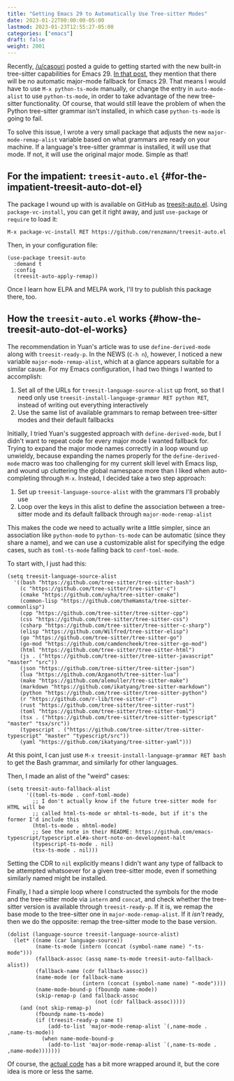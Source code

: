 ```yaml
---
title: "Getting Emacs 29 to Automatically Use Tree-sitter Modes"
date: 2023-01-22T00:00:00-05:00
lastmod: 2023-01-23T12:55:27-05:00
categories: ["emacs"]
draft: false
weight: 2001
---
```


Recently, [/u/casouri](https://www.reddit.com/user/casouri/) posted a guide to getting started with the new built-in
tree-sitter capabilities for Emacs 29.  [In that post](https://archive.casouri.cc/note/2023/tree-sitter-in-emacs-29/index.html), they mention that there
will be no automatic major-mode fallback for Emacs 29.  That means I would have
to use `M-x python-ts-mode` manually, or change the entry in `auto-mode-alist` to
use `python-ts-mode`, in order to take advantage of the new tree-sitter
functionality.  Of course, that would still leave the problem of when the Python
tree-sitter grammar isn't installed, in which case `python-ts-mode` is going to
fail.

To solve this issue, I wrote a very small package that adjusts the new
`major-mode-remap-alist` variable based on what grammars are ready on your
machine.  If a language's tree-sitter grammar is installed, it will use that
mode.  If not, it will use the original major mode.  Simple as that!


## For the impatient: `treesit-auto.el` {#for-the-impatient-treesit-auto-dot-el}

The package I wound up with is available on GitHub as [treesit-auto.el](https://github.com/renzmann/treesit-auto.el).  Using
`package-vc-install`, you can get it right away, and just `use-package` or `require`
to load it:

```text
M-x package-vc-install RET https://github.com/renzmann/treesit-auto.el
```

Then, in your configuration file:

```emacs-lisp
(use-package treesit-auto
  :demand t
  :config
  (treesit-auto-apply-remap))
```

Once I learn how ELPA and MELPA work, I'll try to publish this package there, too.


## How the `treesit-auto.el` works {#how-the-treesit-auto-dot-el-works}

The recommendation in Yuan's article was to use `define-derived-mode` along with
`treesit-ready-p`.  In the NEWS (`C-h n`), however, I noticed a new variable
`major-mode-remap-alist`, which at a glance appears suitable for a similar cause.
For my Emacs configuration, I had two things I wanted to accomplish:

1.  Set all of the URLs for `treesit-language-source-alist` up front, so that I
    need only use `treesit-install-language-grammar RET python RET`, instead of
    writing out everything interactively
2.  Use the same list of available grammars to remap between tree-sitter modes
    and their default fallbacks

Initially, I tried Yuan's suggested approach with `define-derived-mode`, but I
didn't want to repeat code for every major mode I wanted fallback for.  Trying
to expand the major mode names correctly in a loop wound up unwieldy, because
expanding the names properly for the `define-derived-mode` macro was too
challenging for my current skill level with Emacs lisp, and wound up cluttering
the global namespace more than I liked when auto-completing through `M-x`.
Instead, I decided take a two step approach:

1.  Set up `treesit-language-source-alist` with the grammars I'll probably use
2.  Loop over the keys in this alist to define the association between a
    tree-sitter mode and its default fallback through `major-mode-remap-alist`

This makes the code we need to actually write a little simpler, since an
association like `python-mode` to `python-ts-mode` can be automatic (since they
share a name), and we can use a customizable alist for specifying the edge
cases, such as `toml-ts-mode` falling back to `conf-toml-mode`.

To start with, I just had this:

```emacs-lisp
(setq treesit-language-source-alist
  '((bash "https://github.com/tree-sitter/tree-sitter-bash")
    (c "https://github.com/tree-sitter/tree-sitter-c")
    (cmake "https://github.com/uyha/tree-sitter-cmake")
    (common-lisp "https://github.com/theHamsta/tree-sitter-commonlisp")
    (cpp "https://github.com/tree-sitter/tree-sitter-cpp")
    (css "https://github.com/tree-sitter/tree-sitter-css")
    (csharp "https://github.com/tree-sitter/tree-sitter-c-sharp")
    (elisp "https://github.com/Wilfred/tree-sitter-elisp")
    (go "https://github.com/tree-sitter/tree-sitter-go")
    (go-mod "https://github.com/camdencheek/tree-sitter-go-mod")
    (html "https://github.com/tree-sitter/tree-sitter-html")
    (js . ("https://github.com/tree-sitter/tree-sitter-javascript" "master" "src"))
    (json "https://github.com/tree-sitter/tree-sitter-json")
    (lua "https://github.com/Azganoth/tree-sitter-lua")
    (make "https://github.com/alemuller/tree-sitter-make")
    (markdown "https://github.com/ikatyang/tree-sitter-markdown")
    (python "https://github.com/tree-sitter/tree-sitter-python")
    (r "https://github.com/r-lib/tree-sitter-r")
    (rust "https://github.com/tree-sitter/tree-sitter-rust")
    (toml "https://github.com/tree-sitter/tree-sitter-toml")
    (tsx . ("https://github.com/tree-sitter/tree-sitter-typescript" "master" "tsx/src"))
    (typescript . ("https://github.com/tree-sitter/tree-sitter-typescript" "master" "typescript/src"))
    (yaml "https://github.com/ikatyang/tree-sitter-yaml")))
```

At this point, I can just use `M-x treesit-install-language-grammar RET bash` to
get the Bash grammar, and similarly for other languages.

Then, I made an alist of the "weird" cases:

```emacs-lisp
(setq treesit-auto-fallback-alist
      '((toml-ts-mode . conf-toml-mode)
        ;; I don't actually know if the future tree-sitter mode for HTML will be
        ;; called html-ts-mode or mhtml-ts-mode, but if it's the former I'd include this
        (html-ts-mode . mhtml-mode)
        ;; See the note in their README: https://github.com/emacs-typescript/typescript.el#a-short-note-on-development-halt
        (typescript-ts-mode . nil)
        (tsx-ts-mode . nil)))
```

Setting the CDR to `nil` explicitly means I didn't want any type of fallback to be
attempted whatsoever for a given tree-sitter mode, even if something similarly
named might be installed.

Finally, I had a simple loop where I constructed the symbols for the mode and
the tree-sitter mode via `intern` and `concat`, and check whether the tree-sitter
version is available through `treesit-ready-p`.  If it is, we remap the base mode
to the tree-sitter one in `major-mode-remap-alist`.  If it _isn't_ ready, then we do
the opposite: remap the tree-sitter mode to the base version.

```emacs-lisp
(dolist (language-source treesit-language-source-alist)
  (let* ((name (car language-source))
         (name-ts-mode (intern (concat (symbol-name name) "-ts-mode")))
         (fallback-assoc (assq name-ts-mode treesit-auto-fallback-alist))
         (fallback-name (cdr fallback-assoc))
         (name-mode (or fallback-name
                        (intern (concat (symbol-name name) "-mode"))))
         (name-mode-bound-p (fboundp name-mode))
         (skip-remap-p (and fallback-assoc
                            (not (cdr fallback-assoc)))))
    (and (not skip-remap-p)
         (fboundp name-ts-mode)
         (if (treesit-ready-p name t)
             (add-to-list 'major-mode-remap-alist `(,name-mode . ,name-ts-mode))
           (when name-mode-bound-p
             (add-to-list 'major-mode-remap-alist `(,name-ts-mode . ,name-mode)))))))
```

Of course, the [actual code](https://github.com/renzmann/treesit-auto/blob/d3fc07db6d646bee5631bdd28f6e82d2e0690d6d/treesit-auto.el#L96-L110) has a bit more wrapped around it, but the core idea
is more or less the same.
